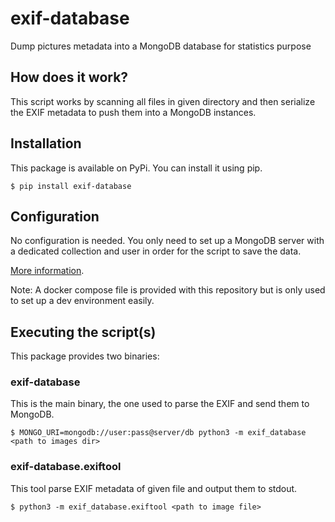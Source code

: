 # exif-database

Dump pictures metadata into a MongoDB database for statistics purpose

## How does it work?

This script works by scanning all files in given directory and then serialize the EXIF metadata to push them
into a MongoDB instances.

## Installation

This package is available on PyPi. You can install it using pip.

```
$ pip install exif-database
```

## Configuration

No configuration is needed. You only need to set up a MongoDB server with a dedicated collection and user
in order for the script to save the data.

[More information](https://docs.bitnami.com/aws/infrastructure/mean/configuration/create-database/).

Note: A docker compose file is provided with this repository but is only used to set up a dev environment easily.

## Executing the script(s)

This package provides two binaries:

### exif-database

This is the main binary, the one used to parse the EXIF and send them to MongoDB.

```
$ MONGO_URI=mongodb://user:pass@server/db python3 -m exif_database <path to images dir>
```

### exif-database.exiftool

This tool parse EXIF metadata of given file and output them to stdout.

```
$ python3 -m exif_database.exiftool <path to image file>
```